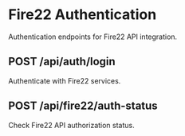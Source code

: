 # Fire22 Authentication

Authentication endpoints for Fire22 API integration.

## POST /api/auth/login

Authenticate with Fire22 services.

## POST /api/fire22/auth-status

Check Fire22 API authorization status.
